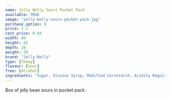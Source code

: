 ```yaml
---
name: Jelly Belly Sours Pocket Pack
available: TRUE
image: "jelly-belly-sours-pocket-pack.jpg"
purchase_option: 0
price: 1.1
cost_price: 0.44
width: 80
height: 65
depth: 20
weight: 50
brand: "Jelly-Belly"
type: [Chewy]
flavour: [Sour]
free: [Alcohol]
ingredients: "Sugar, Glucose Syrup, Modified Cornstarch, Acidity Regulators: (E297, E325, E330, E331), Apple Juice Concentrate, Strawberry Puree, Blueberry Puree, Grape Juice Concentrate, Lemon Puree, Cherry Juice Concentrate, Raspberry Puree, Peach Puree Concentrate, Orange Puree, Natural and Artificial Flavourings, Colours (E100, E102 [Tartrazine], E110, E129, E132, E133, E150D, E171), Glazing Agents (E901, E903, E904)"
---
```

Box of jelly bean sours in pocket pack.